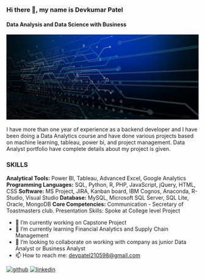 ### Hi there 👋, my name is Devkumar Patel
#### Data Analysis and Data Science with Business 
![Data Analysis and Data Science with Business ](https://github.com/DevkumarPatel21/DevkumarPatel21/blob/main/pngtree-blue-big-data-the-internet-banner-image_17472.jpg)

I have more than one year of experience as a backend developer and I have been doing a Data Analytics course and have done various projects based on machine learning, tableau, power bi, and project management. Data Analyst portfolio have complete details about my project is given.


### SKILLS 
**Analytical Tools:** Power BI, Tableau, Advanced Excel, Google Analytics
**Programming Languages:** SQL, Python, R, PHP, JavaScript, jQuery, HTML, CSS
**Software:** MS Project, JIRA, Kanban board, IBM Cognos, Anaconda, R-Studio, Visual Studio 
**Database:** MySQL, Microsoft SQL Server, SQL Lite, Oracle, MongoDB
**Core Competencies:** Communication - Secretary of Toastmasters club. Presentation Skills: Spoke at College level Project

- 🔭 I’m currently working on Capstone Project 
- 🌱 I’m currently learning Financial Analytics and Supply Chain Management  
- 👯 I’m looking to collaborate on working with company as junior Data Analyst or Business Analyst 
- 📫 How to reach me: devpatel210598@gmail.com 


[<img src='https://cdn.jsdelivr.net/npm/simple-icons@3.0.1/icons/github.svg' alt='github' height='40'>](https://github.com/https://github.com/DevkumarPatel21/data-analyst-portfolio)  [<img src='https://cdn.jsdelivr.net/npm/simple-icons@3.0.1/icons/linkedin.svg' alt='linkedin' height='40'>](https://www.linkedin.com/in/www.linkedin.com/in/devkumarpatel21/)  



